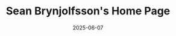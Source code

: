 ---
date: 2025-06-07

# meta
title: "Sean Brynjolfsson's Home Page"
description: "Sean's heap of projects & ramblings in Computer Science, with special affinity for Vision, Graphics, Robotics, and Agricultural Technology."  

quote: “Practice any art ... no matter how well or badly, not to get money and fame, but to experience becoming, to find out what’s inside you, to make your soul grow.”
quote_author: "Kurt Vonnegut"

portrait: "latrabjarg.jpg"
portrait_alt_text: "Sean in a blue and black Icelandic lopapeysa at Látrabjarg."
---